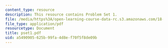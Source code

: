 ```yaml
---
content_type: resource
description: This resource contains Problem Set 1.
file: /media/https%3A/open-learning-course-data-rc.s3.amazonaws.com/18-465-topics-in-statistics-statistical-learning-theory-spring-2007/a5490905625b99fa4d8ef70f5f8de09b_pset1.pdf
file_type: application/pdf
resourcetype: Document
title: pset1.pdf
uid: a5490905-625b-99fa-4d8e-f70f5f8de09b
---
```

